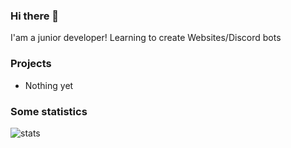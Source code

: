 ### Hi there 👋

I'am a junior developer!
Learning to create Websites/Discord bots

### Projects

* Nothing yet

### Some statistics


![stats](https://github-readme-stats.vercel.app/api?username=nelifs&show_icons=true&theme=dark)
